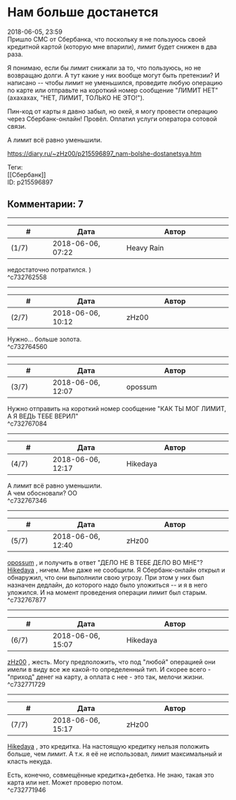 Нам больше достанется
=====================

  
2018-06-05, 23:59  
 Пришло СМС от Сбербанка, что поскольку я не пользуюсь своей кредитной картой (которую мне впарили), лимит будет снижен в два раза.   
   
 Я понимаю, если бы лимит снижали за то, что пользуюсь, но не возвращаю долги. А тут какие у них вообще могут быть претензии? И написано -- чтобы лимит не уменьшился, проведите любую операцию по карте или отправьте на короткий номер сообщение "ЛИМИТ НЕТ" (ахахахах, "НЕТ, ЛИМИТ, ТОЛЬКО НЕ ЭТО!").   
   
 Пин-код от карты я давно забыл, но окей, я могу провести операцию через Сбербанк-онлайн! Провёл. Оплатил услуги оператора сотовой связи.   
   
 А лимит всё равно уменьшили.   
  
<https://diary.ru/~zHz00/p215596897_nam-bolshe-dostanetsya.htm>  
  
Теги:  
[[Сбербанк]]  
ID: p215596897  


Комментарии: 7
--------------

  


---



|         #         |              Дата              |                     Автор                     |           ID           |
| --- | --- | --- | --- |
| (1/7) | 2018-06-06, 07:22 | Heavy Rain | c732762558 |

  
 недостаточно потратился. )   
 ^c732762558

---



|         #         |              Дата              |                     Автор                     |           ID           |
| --- | --- | --- | --- |
| (2/7) | 2018-06-06, 10:12 | zHz00 | c732764560 |

  
 Нужно... больше золота.   
 ^c732764560

---



|         #         |              Дата              |                     Автор                     |           ID           |
| --- | --- | --- | --- |
| (3/7) | 2018-06-06, 12:07 | opossum | c732767084 |

  
 Нужно отправить на короткий номер сообщение "КАК ТЫ МОГ ЛИМИТ, А Я ВЕДЬ ТЕБЕ ВЕРИЛ"   
 ^c732767084

---



|         #         |              Дата              |                     Автор                     |           ID           |
| --- | --- | --- | --- |
| (4/7) | 2018-06-06, 12:17 | Hikedaya | c732767346 |

  
  А лимит всё равно уменьшили.    
 А чем обосновали? ОО   
 ^c732767346

---



|         #         |              Дата              |                     Автор                     |           ID           |
| --- | --- | --- | --- |
| (5/7) | 2018-06-06, 12:40 | zHz00 | c732767877 |

  
  [opossum](http://pssm.diary.ru "змей о двух головах")  , и получить в ответ "ДЕЛО НЕ В ТЕБЕ ДЕЛО ВО МНЕ"?   
  [Hikedaya](http://hikedaya.diary.ru "Записная книжка")  , ничем. Мне даже не сообщили. Я Сбербанк-онлайн открыл и обнаружил, что они выполнили свою угрозу. При этом у них был назначен дедлайн, до которого надо было уложиться -- и я в него уложился. И на момент проведения операции лимит был старым.   
 ^c732767877

---



|         #         |              Дата              |                     Автор                     |           ID           |
| --- | --- | --- | --- |
| (6/7) | 2018-06-06, 15:07 | Hikedaya | c732771729 |

  
  [zHz00](https://zHz00.diary.ru "Untitled")  , жесть. Могу предположить, что под "любой" операцией они имели в виду все же какой-то определенный тип. И скорее всего - "приход" денег на карту, а оплата с нее - это так, мелочи жизни.   
 ^c732771729

---



|         #         |              Дата              |                     Автор                     |           ID           |
| --- | --- | --- | --- |
| (7/7) | 2018-06-06, 15:17 | zHz00 | c732771946 |

  
  [Hikedaya](http://hikedaya.diary.ru "Записная книжка")  , это кредитка. На настоящую кредитку нельзя положить больше, чем лимит. А т.к. я её не использовал, лимит максимальный и класть некуда.   
   
 Есть, конечно, совмещённые кредитка+дебетка. Не знаю, такая это карта или нет. Может проверю потом.   
 ^c732771946